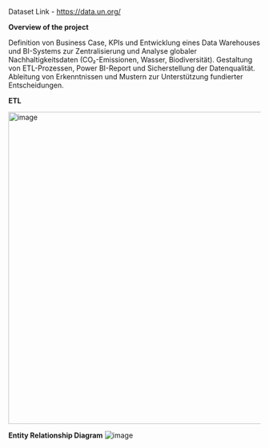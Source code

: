 Dataset Link - https://data.un.org/

**Overview of the project**

Definition von Business Case, KPIs und Entwicklung eines Data Warehouses und BI-Systems zur Zentralisierung und Analyse globaler Nachhaltigkeitsdaten (CO₂-Emissionen, Wasser, Biodiversität). Gestaltung von ETL-Prozessen, Power BI-Report und Sicherstellung der Datenqualität. Ableitung von Erkenntnissen und Mustern zur Unterstützung fundierter Entscheidungen. 

**ETL**

<img width="623" alt="image" src="https://github.com/user-attachments/assets/2398924e-039f-4bd3-8ff6-6e105b13d347" />




**Entity Relationship Diagram**
![image](https://github.com/user-attachments/assets/5f33769e-8610-4e83-a2d2-f0cf538d6b20)







